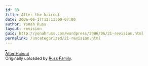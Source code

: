 ```yaml
---
id: 68
title: After the haircut
date: 2006-06-17T12:11:00-07:00
author: Yonah Russ
layout: revision
guid: http://yonahruss.com/wordpress/2006/06/21-revision.html
permalink: /uncategorized/21-revision.html
---
```

[<img src="http://static.flickr.com/71/168272892_9fa0261e2a_m.jpg" alt="" style="border: solid 2px #000000;" />](http://www.flickr.com/photos/russ_family/168272892/ "photo sharing")  
<span style="font-size: 0.9em; margin-top: 0px;"><a href="http://www.flickr.com/photos/russ_family/168272892/">After Haircut</a> <br />Originally uploaded by <a href="http://www.flickr.com/people/russ_family/">Russ Family</a>.</span><br clear="all" />